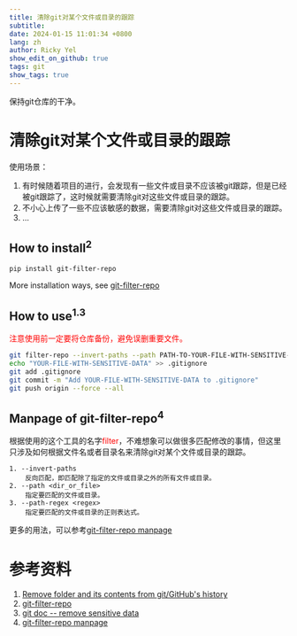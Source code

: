 ```yaml
---
title: 清除git对某个文件或目录的跟踪
subtitle:
date: 2024-01-15 11:01:34 +0800
lang: zh
author: Ricky Yel
show_edit_on_github: true
tags: git
show_tags: true
---
```


保持git仓库的干净。
<!--more-->

# 清除git对某个文件或目录的跟踪

使用场景：

1. 有时候随着项目的进行，会发现有一些文件或目录不应该被git跟踪，但是已经被git跟踪了，这时候就需要清除git对这些文件或目录的跟踪。
2. 不小心上传了一些不应该敏感的数据，需要清除git对这些文件或目录的跟踪。
3. ...

## How to install<sup>2</sup>

```bash
pip install git-filter-repo
```

More installation ways, see [git-filter-repo](https://github.com/newren/git-filter-repo/blob/main/INSTALL.md)

## How to use<sup>1.3</sup>

<font color =red>注意使用前一定要将仓库备份，避免误删重要文件。</font>

```bash
git filter-repo --invert-paths --path PATH-TO-YOUR-FILE-WITH-SENSITIVE-DATA
echo "YOUR-FILE-WITH-SENSITIVE-DATA" >> .gitignore
git add .gitignore
git commit -m "Add YOUR-FILE-WITH-SENSITIVE-DATA to .gitignore"
git push origin --force --all
```

## Manpage of git-filter-repo<sup>4</sup>

根据使用的这个工具的名字<font color = red>filter</font>，不难想象可以做很多匹配修改的事情，但这里只涉及如何根据文件名或者目录名来清除git对某个文件或目录的跟踪。

```plaintext
1. --invert-paths
    反向匹配，即匹配除了指定的文件或目录之外的所有文件或目录。
2. --path <dir_or_file>
    指定要匹配的文件或目录。
3. --path-regex <regex>
    指定要匹配的文件或目录的正则表达式。
```
更多的用法，可以参考[git-filter-repo manpage](https://htmlpreview.github.io/?https://github.com/newren/git-filter-repo/blob/docs/html/git-filter-repo.html)


# 参考资料

1. [Remove folder and its contents from git/GitHub's history](https://stackoverflow.com/questions/10067848/remove-folder-and-its-contents-from-git-githubs-history)
2. [git-filter-repo](https://github.com/newren/git-filter-repo)
3. [git doc -- remove sensitive data](https://docs.github.com/en/authentication/keeping-your-account-and-data-secure/removing-sensitive-data-from-a-repository)
4. [git-filter-repo manpage](https://htmlpreview.github.io/?https://github.com/newren/git-filter-repo/blob/docs/html/git-filter-repo.html)
